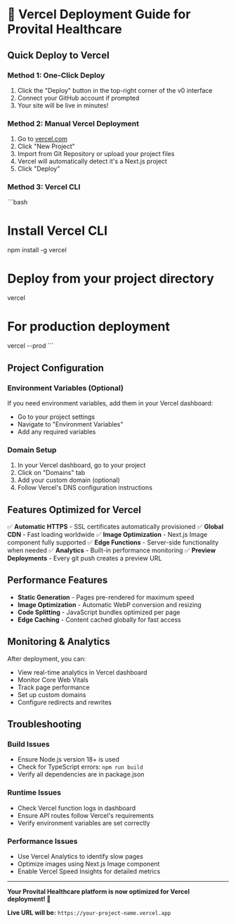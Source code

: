 # 🚀 Vercel Deployment Guide for Provital Healthcare

## Quick Deploy to Vercel

### Method 1: One-Click Deploy
1. Click the "Deploy" button in the top-right corner of the v0 interface
2. Connect your GitHub account if prompted
3. Your site will be live in minutes!

### Method 2: Manual Vercel Deployment
1. Go to [vercel.com](https://vercel.com)
2. Click "New Project"
3. Import from Git Repository or upload your project files
4. Vercel will automatically detect it's a Next.js project
5. Click "Deploy"

### Method 3: Vercel CLI
\`\`\`bash
# Install Vercel CLI
npm install -g vercel

# Deploy from your project directory
vercel

# For production deployment
vercel --prod
\`\`\`

## Project Configuration

### Environment Variables (Optional)
If you need environment variables, add them in your Vercel dashboard:
- Go to your project settings
- Navigate to "Environment Variables"
- Add any required variables

### Domain Setup
1. In your Vercel dashboard, go to your project
2. Click on "Domains" tab
3. Add your custom domain (optional)
4. Follow Vercel's DNS configuration instructions

## Features Optimized for Vercel

✅ **Automatic HTTPS** - SSL certificates automatically provisioned
✅ **Global CDN** - Fast loading worldwide
✅ **Image Optimization** - Next.js Image component fully supported
✅ **Edge Functions** - Server-side functionality when needed
✅ **Analytics** - Built-in performance monitoring
✅ **Preview Deployments** - Every git push creates a preview URL

## Performance Features

- **Static Generation** - Pages pre-rendered for maximum speed
- **Image Optimization** - Automatic WebP conversion and resizing
- **Code Splitting** - JavaScript bundles optimized per page
- **Edge Caching** - Content cached globally for fast access

## Monitoring & Analytics

After deployment, you can:
- View real-time analytics in Vercel dashboard
- Monitor Core Web Vitals
- Track page performance
- Set up custom domains
- Configure redirects and rewrites

## Troubleshooting

### Build Issues
- Ensure Node.js version 18+ is used
- Check for TypeScript errors: `npm run build`
- Verify all dependencies are in package.json

### Runtime Issues
- Check Vercel function logs in dashboard
- Ensure API routes follow Vercel's requirements
- Verify environment variables are set correctly

### Performance Issues
- Use Vercel Analytics to identify slow pages
- Optimize images using Next.js Image component
- Enable Vercel Speed Insights for detailed metrics

---

**Your Provital Healthcare platform is now optimized for Vercel deployment! 🚀**

**Live URL will be:** `https://your-project-name.vercel.app`
